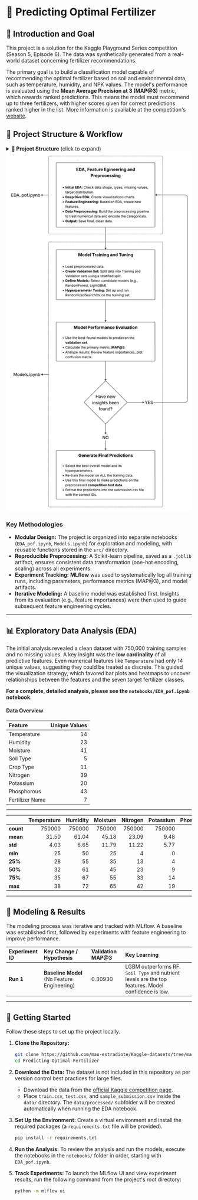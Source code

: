 # 🌱 Predicting Optimal Fertilizer

## 🎯 Introduction and Goal

This project is a solution for the Kaggle Playground Series competition (Season 5, Episode 6). The data was synthetically generated from a real-world dataset concerning fertilizer recommendations.

The primary goal is to build a classification model capable of recommending the optimal fertilizer based on soil and environmental data, such as temperature, humidity, and NPK values. The model's performance is evaluated using the **Mean Average Precision at 3 (MAP@3)** metric, which rewards ranked predictions. This means the model must recommend up to three fertilizers, with higher scores given for correct predictions ranked higher in the list. More information is available at the competition's [website](https://www.kaggle.com/competitions/playground-series-s5e6/overview). 

## 📁 Project Structure & Workflow

<details>
<summary><strong>📁 Project Structure</strong> (click to expand)</summary>

<ul>
    <li>📄 .gitignore</li>
    <li>📄 README.md</li>
    <li>📄 requirements.txt</li>
    <li>
        <details>
            <summary><strong>📂 data/</strong></summary>
            <ul>
                <li>📄 sample_submission.csv</li>
                <li>📄 test.csv</li>
                <li>📄 train.csv</li>
                <li>
                    <details>
                        <summary><strong>📂 processed/</strong></summary>
                        <ul>
                            <li>📄 pof_df_proc.csv</li>
                            <li>📄 pof_df_test_proc.csv</li>
                        </ul>
                    </details>
                </li>
            </ul>
        </details>
    </li>
    <li>
        <details>
            <summary><strong>📂 images/</strong></summary>
            <ul>
                <li>📄 Project workflow.png</li>
            </ul>
        </details>
    </li>
    <li>
        <details>
            <summary><strong>📂 models/</strong></summary>
            <ul>
                <li>
                    <details>
                        <summary><strong>📂 preprocessors/</strong></summary>
                        <ul>
                            <li>📄 preproc_artifacts.joblib</li>
                        </ul>
                    </details>
                </li>
            </ul>
        </details>
    </li>
    <li>
        <details>
            <summary><strong>📂 notebooks/</strong></summary>
            <ul>
                <li>📓 EDA_pof.ipynb</li>
                <li>📓 Models.ipynb</li>
            </ul>
        </details>
    </li>
    <li>
        <details>
            <summary><strong>📂 src/</strong></summary>
            <ul>
                <li>📄 __init__.py</li>
                <li>📄 evaluation.py</li>
                <li>📄 feature_engineering.py</li>
                <li>📄 plotting.py</li>
                <li>📄 preprocessing_data.py</li>
                <li>📄 submission.py</li>
                <li>📄 training.py</li>
            </ul>
        </details>
    </li>
</ul>
</details>
<img src="images/Project workflow.png" alt="Project Workflow Diagram" width="750"/>

### Key Methodologies
* **Modular Design:** The project is organized into separate notebooks (`EDA_pof.ipynb`, `Models.ipynb`) for exploration and modeling, with reusable functions stored in the `src/` directory.
* **Reproducible Preprocessing:** A Scikit-learn pipeline, saved as a `.joblib` artifact, ensures consistent data transformation (one-hot encoding, scaling) across all experiments.
* **Experiment Tracking:** **MLflow** was used to systematically log all training runs, including parameters, performance metrics (MAP@3), and model artifacts.
* **Iterative Modeling:** A baseline model was established first. Insights from its evaluation (e.g., feature importances) were then used to guide subsequent feature engineering cycles.

---

## 📊 Exploratory Data Analysis (EDA)

The initial analysis revealed a clean dataset with 750,000 training samples and no missing values. A key insight was the **low cardinality** of all predictive features. Even numerical features like `Temperature` had only 14 unique values, suggesting they could be treated as discrete. This guided the visualization strategy, which favored bar plots and heatmaps to uncover relationships between the features and the seven target fertilizer classes.

**For a complete, detailed analysis, please see the `notebooks/EDA_pof.ipynb` notebook.**

#### Data Overview

| Feature | Unique Values |
|:---|---:|
| Temperature | 14 |
| Humidity | 23 |
| Moisture | 41 |
| Soil Type | 5 |
| Crop Type | 11 |
| Nitrogen | 39 |
| Potassium | 20 |
| Phosphorous | 43 |
| Fertilizer Name | 7 |

-----------------------------------------------------------

| | Temperature | Humidity | Moisture | Nitrogen | Potassium | Phosphorous |
|:---|---:|---:|---:|---:|---:|---:|
| **count** | 750000 | 750000 | 750000 | 750000 | 750000 | 750000 |
| **mean** | 31.50 | 61.04 | 45.18 | 23.09 | 9.48 | 21.07 |
| **std** | 4.03 | 6.65 | 11.79 | 11.22 | 5.77 | 12.35 |
| **min** | 25 | 50 | 25 | 4 | 0 | 0 |
| **25%** | 28 | 55 | 35 | 13 | 4 | 10 |
| **50%** | 32 | 61 | 45 | 23 | 9 | 21 |
| **75%** | 35 | 67 | 55 | 33 | 14 | 32 |
| **max** | 38 | 72 | 65 | 42 | 19 | 42 |

---

## 🧪 Modeling & Results

The modeling process was iterative and tracked with MLflow. A baseline was established first, followed by experiments with feature engineering to improve performance.

| Experiment ID | Key Change / Hypothesis | Validation MAP@3 | Key Learning |
| :--- | :--- | :--- | :--- |
| **Run 1** | **Baseline Model** (No Feature Engineering) | 0.30930 | LGBM outperforms RF. `Soil Type` and nutrient levels are the top features. Model confidence is low. |

---

## 🚀 Getting Started

Follow these steps to set up the project locally.

1.  **Clone the Repository:**
    ```bash
    git clone https://github.com/mau-estradiote/Kaggle-datasets/tree/master/Predicting-Optimal-Fertilizers
    cd Predicting-Optimal-Fertilizer
    ```

2.  **Download the Data:**
    The dataset is not included in this repository as per version control best practices for large files.
    - Download the data from the [official Kaggle competition page](https://www.kaggle.com/competitions/playground-series-s5e6/data).
    - Place `train.csv`, `test.csv`, and `sample_submission.csv` inside the `data/` directory. The `data/processed/` subfolder will be created automatically when running the EDA notebook.

3.  **Set Up the Environment:**
    Create a virtual environment and install the required packages (a `requirements.txt` file will be provided).
    ```bash
    pip install -r requirements.txt
    ```

4.  **Run the Analysis:**
    To review the analysis and run the models, execute the notebooks in the `notebooks/` folder in order, starting with `EDA_pof.ipynb`.

5.  **Track Experiments:**
    To launch the MLflow UI and view experiment results, run the following command from the project's root directory:
    ```bash
    python -m mlflow ui
    ```